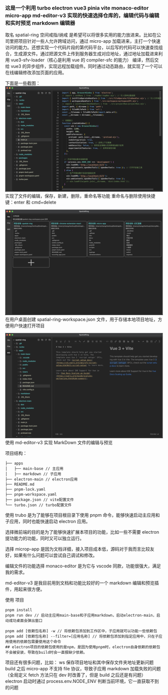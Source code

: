 ### 这是一个利用 turbo electron vue3 pinia vite monaco-editor micro-app md-editor-v3 实现的快速选择仓库的，编辑代码与编辑和实时预览 markdown 编辑器

取名 spatial-ring 空间戒指/纳戒 是希望可以将很多实用的能力放进来。比如在公司里把项目针对一些人允许跨域访问，通过 micro-app 加载进来，主打一个快速访问的能力。还想实现一个代码片段的第代码平台，以后写的代码可以快速查找组合，生成源文件。通过把源文件上传到服务器生成对应地址，通过地址加载进来利用 vue3-sfv-loader（核心是利用 vue 的 compiler-sfc 的能力） 编译，然后交给 vue3 的异步组件，实现远程加载组件。同时通过动态路由，就实现了一个可以在线编辑修改添加页面的应用。

下面是一些截图：
![文件编辑](https://github.com/black-lattice/spatial-ring/blob/main/docs/file.png)
实现了文件的编辑，保存，新建，删除，重命名等功能
重命名与删除使用快捷键：enter 和 cmd+delete

![本地项目地址](https://github.com/black-lattice/spatial-ring/blob/main/docs/ws.png)
在用户桌面创建 spatial-ring-workspace.json 文件，用于存储本地项目地址，方便用户快速打开项目

![MarkDown文件的编辑与预览](https://github.com/black-lattice/spatial-ring/blob/main/docs/md.png)
使用 md-editor-v3 实现 MarkDown 文件的编辑与预览

项目结构：

```
├── apps
│   ├── main-base // 主应用
│   ├── markdown // 子应用
├── electron-main // electron应用
├── README.md
├── pnpm-lock.yaml
├── pnpm-workspace.yaml
├── package.json // vite配置文件
└── turbo.json // turbo配置文件
```

使用 trubo 是为了能够在项目根目录下使用 pnpm 命令，能够快速启动主应用和子应用，同时也能快速启动 electron 应用。

选择微前端的目的是为了能够快速扩展本项目的功能，比如一些不需要 electron 提功能力的功能，同时又可以独立运行。

选择 microp-app 是因为文档详细，接入项目成本低，源码对于我而言比较友好，如果有什么问题可以尝试自己调试和修改。

编辑文件的功能选择 monaco-editor 是为它与 vscode 同款，功能很强大，满足我的需求。

md-editor-v3 是我目前用到文档和功能比较好的一个 markdown 编辑和预览插件，用起来很方便。

使用
项目

```
pnpm install
pnpm run dev // 启动主应用main-base和子应用markdown，启动electron-main，启动成功桌面会弹出窗口

pnpm add [依赖包名称] -w // 将依赖包添加到工作区中，子应用就可以功能一些依赖包
pnpm add [依赖包名称] --filter=[应用名称] // 将依赖包添加到指定应用中，只在子应用使用的依赖包需要使用这个命令
## electron项目的依赖包使用的是npm，是因为使用pnpm时，electron自身依赖的依赖包不会被安装，导致在build时会一直报缺少依赖。
```

项目还有很多问题，比如：
ws 保存项目地址和其中保存文件夹地址更新问题
build 之后 micro-app 不支持 file 协议，导致子应用 markdown 加载失败的问题（全局定义 fetch 方法只在 dev 时改善了，但是 build 之后还是有问题）
electron 启动时通过 process.env.NODE_ENV 判断当前环境，它一直获取不到的问题
